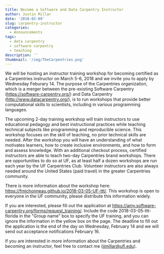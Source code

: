 ```yaml
---
title: Become a Software and Data Carpentry Instructor
author: Justin Millar
date: '2018-02-09'
slug: carpentry-instructor
categories:
  - Announcements
tags:
  - data carpentry
  - software carpentry
  - teaching
description: ''
thumbnail: '/img/TheCarpentries.png'
---
```


We will be hosting an instructor training workshop for becoming certified as a Carpentries instructor on March 5-6, 2018 and we invite you to apply by Wednesday Feburary 14. The purpose of the Carpentries organization, which is a merger between the pre-existing Software Carpentry (https://software-carpentry.org/) and Data Carpentry (http://www.datacarpentry.org/), is to run workshops that provide better computational skills to scientists, including in various programming languages. 

The upcoming 2-day training workshop will train instructors to use educational pedagogy and best instructional practices while teaching technical subjects like programming and reproducible science. This workshop focuses on the skill of teaching, no prior technical skills are needed. After the workshop you will have an understanding of what motivates learners, how to create inclusive environments, and how to form and assess knowledge. With an additional checkout process, certified instructors are able to teach two-day Carpentries brand workshops. There are opportunities to do so at UF, as at least half a dozen workshops are run each year by the UF Carpentries Club. Volunteer instructors are also always needed around the United States (paid travel) in the greater Carpentries community. 

There is more information about the workshop here: https://fmichonneau.github.io/2018-03-05-UF-ttt/. This workshop is open to everyone in the UF community, please distribute this information widely. 

If you are interested, please fill out the application at https://amy.software-carpentry.org/forms/request_training/. Include the code 2018-03-05-ttt-florida in the "Group name" box to specify the UF training, and you can ignore the information in the yellow box on the page. The deadline to fill out the application is the end of the day on Wednesday, February 14 and we will send out acceptance notifications February 16.

If you are interested in more information about the Carpentries and becoming an instructor, feel free to contact me (<jjmillar@ufl.edu>).